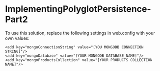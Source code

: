 ImplementingPolyglotPersistence-Part2
=====================================

To use this solution, replace the following settings in web.config with your own values:

    <add key="mongoConnectionString" value="[YOU MONGODB CONNECTION STRING]"/>
    <add key="mongoDatabase" value="[YOUR MONGODB DATABASE NAME]"/>
    <add key="mongoProductsCollection" value="[YOUR PRODUCTS COLLECTION NAME]"/>
